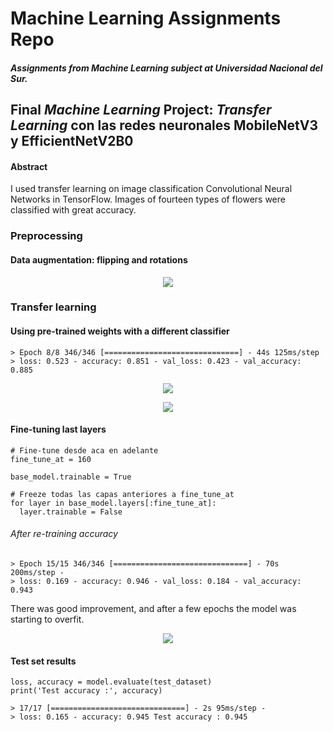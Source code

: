 # Machine Learning Assignments Repo

##### Assignments from Machine Learning subject at Universidad Nacional del Sur.

## Final *Machine Learning* Project: *Transfer Learning* con las redes neuronales MobileNetV3 y EfficientNetV2B0

#### Abstract
I used transfer learning on image classification Convolutional
Neural Networks in TensorFlow. Images of fourteen types of
flowers were classified with great accuracy.

### Preprocessing
#### Data augmentation: flipping and rotations

<p align="center">
  <img src="https://user-images.githubusercontent.com/71747228/179804260-901ee156-7e5d-49c1-98cc-c8ba5f302477.png" />
</p>

### Transfer learning
#### Using pre-trained weights with a different classifier

    > Epoch 8/8 346/346 [==============================] - 44s 125ms/step 
    > loss: 0.523 - accuracy: 0.851 - val_loss: 0.423 - val_accuracy: 0.885
    
<p align="center">
  <img src="https://user-images.githubusercontent.com/71747228/179805665-f9477f78-414b-4e2f-8ef5-e2694514b705.png" />
</p>

<p align="center">
  <img src="https://user-images.githubusercontent.com/71747228/179805719-70fef0d7-a16a-4b76-9723-79796451985b.png" />
</p>

#### Fine-tuning last layers

    # Fine-tune desde aca en adelante
    fine_tune_at = 160

    base_model.trainable = True

    # Freeze todas las capas anteriores a fine_tune_at
    for layer in base_model.layers[:fine_tune_at]:
      layer.trainable = False
      
###### After re-training accuracy

    > Epoch 15/15 346/346 [==============================] - 70s 200ms/step - 
    > loss: 0.169 - accuracy: 0.946 - val_loss: 0.184 - val_accuracy: 0.943

There was good improvement, and after a few epochs the model was starting to overfit.

<p align="center">
  <img src="https://user-images.githubusercontent.com/71747228/179807224-6233e8ab-097e-4c6d-a62c-4f037be2d0cd.png" />
</p>

#### Test set results

    loss, accuracy = model.evaluate(test_dataset)
    print('Test accuracy :', accuracy)

    > 17/17 [==============================] - 2s 95ms/step - 
    > loss: 0.165 - accuracy: 0.945 Test accuracy : 0.945
